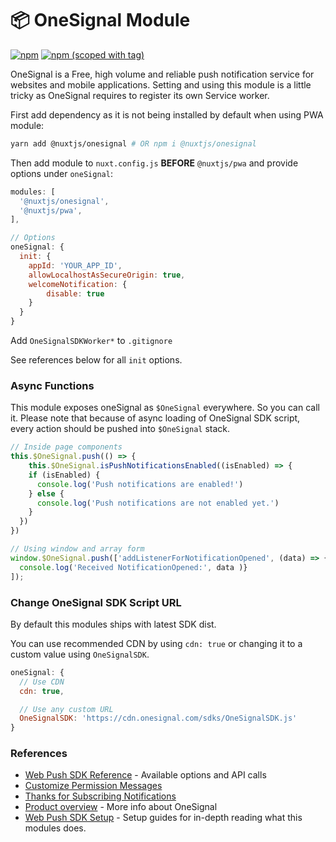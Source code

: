 # 📦 OneSignal Module

[![npm](https://img.shields.io/npm/dt/@nuxtjs/onesignal.svg?style=flat-square)](https://www.npmjs.com/package/@nuxtjs/onesignal)
[![npm (scoped with tag)](https://img.shields.io/npm/v/@nuxtjs/onesignal/latest.svg?style=flat-square)](https://www.npmjs.com/package/@nuxtjs/onesignal)

OneSignal is a Free, high volume and reliable push notification service for websites and mobile applications. Setting and using this module is a little tricky as OneSignal requires to register its own Service worker.

First add dependency as it is not being installed by default when using PWA module:

```bash
yarn add @nuxtjs/onesignal # OR npm i @nuxtjs/onesignal
```

Then add module to `nuxt.config.js` **BEFORE** `@nuxtjs/pwa` and provide options under `oneSignal`:

```js
modules: [
  '@nuxtjs/onesignal',
  '@nuxtjs/pwa',
],

// Options
oneSignal: {
  init: {
    appId: 'YOUR_APP_ID',
    allowLocalhostAsSecureOrigin: true,
    welcomeNotification: {
        disable: true
    }
  }
}
```

Add `OneSignalSDKWorker*` to `.gitignore`

See references below for all `init` options.

### Async Functions
This module exposes oneSignal as `$OneSignal` everywhere. So you can call it.
Please note that because of async loading of OneSignal SDK script, every action should be pushed into `$OneSignal` stack.

```js
// Inside page components
this.$OneSignal.push(() => {
    this.$OneSignal.isPushNotificationsEnabled((isEnabled) => {
    if (isEnabled) {
      console.log('Push notifications are enabled!')
    } else {
      console.log('Push notifications are not enabled yet.')
    }
  })
})

// Using window and array form
window.$OneSignal.push(['addListenerForNotificationOpened', (data) => {
  console.log('Received NotificationOpened:', data )}
]);
```

### Change OneSignal SDK Script URL

By default this modules ships with latest SDK dist.

You can use recommended CDN by using `cdn: true` or changing it to a custom value using `OneSignalSDK`.

```js
oneSignal: {
  // Use CDN
  cdn: true,

  // Use any custom URL
  OneSignalSDK: 'https://cdn.onesignal.com/sdks/OneSignalSDK.js'
}
```

### References

- [Web Push SDK Reference](https://documentation.onesignal.com/docs/web-push-sdk) - Available options and API calls
- [Customize Permission Messages](https://documentation.onesignal.com/docs/customize-permission-messages)
- [Thanks for Subscribing Notifications](https://documentation.onesignal.com/docs/welcome-notifications)
- [Product overview](https://documentation.onesignal.com/docs/product-overview) - More info about OneSignal
- [Web Push SDK Setup](https://documentation.onesignal.com/docs/web-push-sdk-setup-https) - Setup guides for in-depth reading what this modules does.
